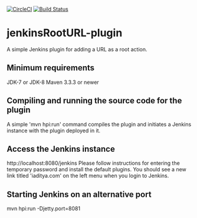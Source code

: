 [![CircleCI](https://circleci.com/gh/adityai/jenkinsRootURL-plugin/tree/master.svg?style=shield)](https://circleci.com/gh/adityai/jenkinsRootURL-plugin/tree/master) [![Build Status](https://travis-ci.org/adityai/jenkinsRootURL-plugin.svg?branch=master)](https://travis-ci.org/adityai/jenkinsRootURL-plugin)

# jenkinsRootURL-plugin
A simple Jenkins plugin for adding a URL as a root action.

## Minimum requirements
JDK-7 or JDK-8
Maven 3.3.3 or newer

## Compiling and running the source code for the plugin
A simple 'mvn hpi:run' command compiles the plugin and initiates a Jenkins instance with the plugin deployed in it.

## Access the Jenkins instance
http://localhost:8080/jenkins
Please follow instructions for entering the temporary password and install the default plugins. You should see a new link titled 'iaditya.com' on the left menu when you login to Jenkins.

## Starting Jenkins on an alternative port
mvn hpi:run -Djetty.port=8081

